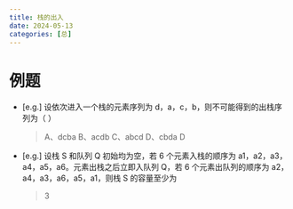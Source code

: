 ```yaml
---
title: 栈的出入
date: 2024-05-13
categories: [总]
---
```


# 例题
- [e.g.] 设依次进入一个栈的元素序列为 d，a，c，b，则不可能得到的出栈序列为（ ）
    > A、dcba  B、acdb  C、abcd  D、cbda
    > D

<!-- more -->

- [e.g.] 设栈 S 和队列 Q 初始均为空，若 6 个元素入栈的顺序为 a1，a2，a3，a4，a5，a6。元素出栈之后立即入队列 Q，若 6 个元素出队列的顺序为 a2，a4，a3，a6，a5，a1，则栈 S 的容量至少为
    > 3

